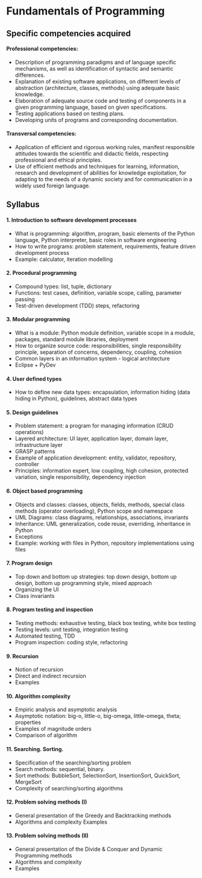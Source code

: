 # Fundamentals of Programming

## Specific competencies acquired

#### Professional competencies:
- Description of programming paradigms and of language specific mechanisms, as well
as identification of syntactic and semantic differences.
- Explanation of existing software applications, on different levels of abstraction
(architecture, classes, methods) using adequate basic knowledge.
- Elaboration of adequate source code and testing of components in a given programming
language, based on given specifications.
- Testing applications based on testing plans.
- Developing units of programs and corresponding documentation.
#### Transversal competencies:
- Application of efficient and rigorous working rules, manifest responsible attitudes
towards the scientific and didactic fields, respecting professional and ethical principles.
- Use of efficient methods and techniques for learning, information, research and
development of abilities for knowledge exploitation, for adapting to the needs of a dynamic
society and for communication in a widely used foreign language.

## Syllabus

#### 1. Introduction to software development processes
- What is programming: algorithm, program, basic elements of the
Python language, Python interpreter, basic roles in software
engineering
- How to write programs: problem statement, requirements, feature
driven development process
- Example: calculator, iteration modelling

#### 2. Procedural programming
- Compound types: list, tuple, dictionary
- Functions: test cases, definition, variable scope, calling, parameter
passing
- Test-driven development (TDD) steps, refactoring

#### 3. Modular programming
- What is a module: Python module definition, variable scope in a
module, packages, standard module libraries, deployment
- How to organize source code: responsibilities, single responsibility
principle, separation of concerns, dependency, coupling, cohesion
- Common layers in an information system - logical architecture
- Eclipse + PyDev

#### 4. User defined types
- How to define new data types: encapsulation, information hiding
(data hiding in Python), guidelines, abstract data types

#### 5. Design guidelines
- Problem statement: a program for managing information (CRUD
operations)
- Layered architecture: UI layer, application layer, domain layer,
infrastructure layer
- GRASP patterns
- Example of application development: entity, validator, repository,
controller
- Principles: information expert, low coupling, high cohesion,
protected variation, single responsibility, dependency injection

#### 6. Object based programming
- Objects and classes: classes, objects, fields, methods, special class
methods (operator overloading), Python scope and namespace
- UML Diagrams: class diagrams, relationships, associations,
invariants
- Inheritance: UML generalization, code reuse, overriding, inheritance
in Python
- Exceptions
- Example: working with files in Python, repository implementations
using files

#### 7. Program design
- Top down and bottom up strategies: top down design, bottom up
design, bottom up programming style, mixed approach
- Organizing the UI
- Class invariants

#### 8. Program testing and inspection
- Testing methods: exhaustive testing, black box testing, white box
testing
- Testing levels: unit testing, integration testing
- Automated testing, TDD
- Program inspection: coding style, refactoring

#### 9. Recursion
- Notion of recursion
- Direct and indirect recursion
- Examples

#### 10. Algorithm complexity
- Empiric analysis and asymptotic analysis
- Asymptotic notation: big-o, little-o, big-omega, little-omega, theta;
properties
- Examples of magnitude orders
- Comparison of algorithm

#### 11. Searching. Sorting.
- Specification of the searching/sorting problem
- Search methods: sequential, binary.
- Sort methods: BubbleSort, SelectionSort, InsertionSort, QuickSort,
MergeSort
- Complexity of searching/sorting algorithms

#### 12. Problem solving methods (I)
- General presentation of the Greedy and Backtracking methods
- Algorithms and complexity
Examples

#### 13. Problem solving methods (II)
- General presentation of the Divide & Conquer and Dynamic
Programming methods
- Algorithms and complexity
- Examples
